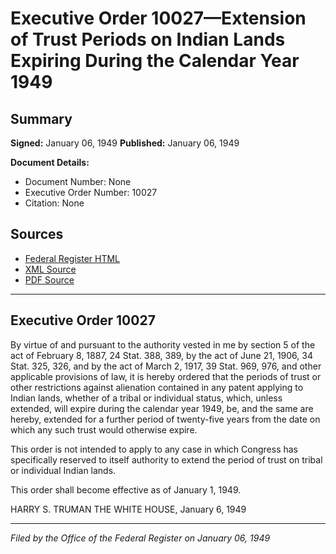 # Executive Order 10027—Extension of Trust Periods on Indian Lands Expiring During the Calendar Year 1949

## Summary

**Signed:** January 06, 1949
**Published:** January 06, 1949

**Document Details:**
- Document Number: None
- Executive Order Number: 10027
- Citation: None

## Sources
- [Federal Register HTML](https://www.presidency.ucsb.edu/documents/executive-order-10027-extension-trust-periods-indian-lands-expiring-during-the-calendar)
- [XML Source](None)
- [PDF Source](None)

---

## Executive Order 10027

By virtue of and pursuant to the authority vested in me by section 5 of the act of February 8, 1887, 24 Stat. 388, 389, by the act of June 21, 1906, 34 Stat. 325, 326, and by the act of March 2, 1917, 39 Stat. 969, 976, and other applicable provisions of law, it is hereby ordered that the periods of trust or other restrictions against alienation contained in any patent applying to Indian lands, whether of a tribal or individual status, which, unless extended, will expire during the calendar year 1949, be, and the same are hereby, extended for a further period of twenty-five years from the date on which any such trust would otherwise expire.

This order is not intended to apply to any case in which Congress has specifically reserved to itself authority to extend the period of trust on tribal or individual Indian lands.

This order shall become effective as of January 1, 1949.

HARRY S. TRUMAN
THE WHITE HOUSE,
January 6, 1949

---

*Filed by the Office of the Federal Register on January 06, 1949*
